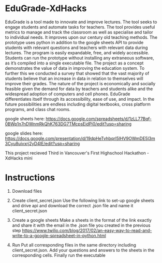 # EduGrade-XdHacks

EduGrade is a tool made to innovate and improve lectures. The tool seeks to engage students and automate tasks for teachers. The tool provides useful metrics to manage and track the classroom as well as specialise and tailor to individual needs. It improves upon our century old teaching methods. The prototype uses python in addition to the google sheets API to provide students with relevant questions and teachers with relevant data during lectures. The program is easily expandable, free, and widely accessible. Students can run the prototype without installing any extraneous software, as it’s compiled into a single executable file. The project as a concept demonstrates the value of data in improving the education system. To further this we conducted a survey that showed that the vast majority of students believe that an increase in data in relation to themselves will improve their grades. The nature of the project is economically and socially feasible given the demand for data by teachers and students alike and the widespread adoption of computers and cell phones. EduGrade differentiates itself through its accessibility, ease of use, and impact.  In the future possibilities are endless including digital textbooks, cross platform programs, and class chat rooms.

google sheets here: https://docs.google.com/spreadsheets/d/1zLL77Bqf-0BWp1n7nDWnmRkQhK763DG7TMcpsEidPi0/edit?usp=sharing

google slides here: https://docs.google.com/presentation/d/19dpHeTvhbqrI5lHV9OWmDE5l3m3Cyu8uivxrj2yD4IE/edit?usp=sharing

This project recieved Third in Vancouver's First Highschool Hackathon - XdHacks mini

# Instructions

1) Download files

2) Create client_secret.json
  Use the following link to set-up google sheets and drive api and download the correct .json file and name it client_secret.json
  
3) Create a google sheets 
  Make a sheets in the format of the link exactly and share it with the email in the .json file you created in the previous step
  https://www.twilio.com/blog/2017/02/an-easy-way-to-read-and-write-to-a-google-spreadsheet-in-python.html 

4) Run
  Put all corresponding files in the same directory including client_secret.json. Add your questions and answers to the sheets in the  corresponding cells. Finally run the executable  
